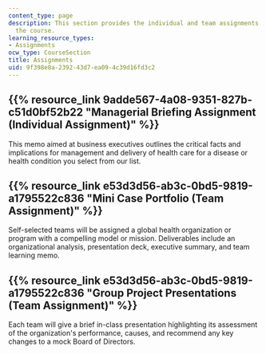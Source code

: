 ```yaml
---
content_type: page
description: This section provides the individual and team assignments required for
  the course.
learning_resource_types:
- Assignments
ocw_type: CourseSection
title: Assignments
uid: 9f398e8a-2392-43d7-ea09-4c39d16fd3c2
---
```


{{% resource_link 9adde567-4a08-9351-827b-c51d0bf52b22 "Managerial Briefing Assignment (Individual Assignment)" %}}
--------------------------------------------------------------------------------------------------------------------------

This memo aimed at business executives outlines the critical facts and implications for management and delivery of health care for a disease or health condition you select from our list.

{{% resource_link e53d3d56-ab3c-0bd5-9819-a1795522c836 "Mini Case Portfolio (Team Assignment)" %}}
----------------------------------------------------------------------------------------------

Self-selected teams will be assigned a global health organization or program with a compelling model or mission. Deliverables include an organizational analysis, presentation deck, executive summary, and team learning memo.

{{% resource_link e53d3d56-ab3c-0bd5-9819-a1795522c836 "Group Project Presentations (Team Assignment)" %}}
------------------------------------------------------------------------------------------------------

Each team will give a brief in-class presentation highlighting its assessment of the organization's performance, causes, and recommend any key changes to a mock Board of Directors.